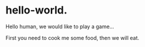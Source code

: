 # hello-world.

Hello human, we would like to play a game...

First you need to cook me some food, then we will eat.
